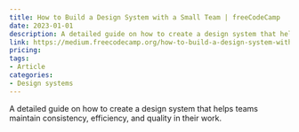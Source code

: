 ```yaml
---
title: How to Build a Design System with a Small Team | freeCodeCamp
date: 2023-01-01
description: A detailed guide on how to create a design system that helps teams maintain consistency, efficiency, and quality in their work.
link: https://medium.freecodecamp.org/how-to-build-a-design-system-with-a-small-team-53a3276d44ac
pricing: 
tags: 
- Article
categories: 
- Design systems
---
```


A detailed guide on how to create a design system that helps teams maintain consistency, efficiency, and quality in their work.